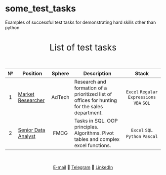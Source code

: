 # some_test_tasks
Examples of successful test tasks for demonstrating hard skills other than python
<h1 style="font-weight:normal" align="center">
  &nbsp;List of test tasks&nbsp;
</h1>
<br>

|№|Position|Sphere|Description|Stack|
|:-----:|-----|:-----:|-----|:-----:|
|1|[Market Researcher](https://github.com/gingerwag/some_test_tasks/tree/main/Marketing%20researtcher%20AdTech)|AdTech|Research and formation of a prioritized list of offices for hunting for the sales department.| `Excel` `Regular Expressions` `VBA` `SQL` |
|2|[Senior Data Analyst](https://github.com/gingerwag/some_test_tasks/tree/main/Senior%20Data%20analyst%20FMCG)|FMCG|Tasks in SQL. OOP principles. Algorithms. Pivot tables and complex excel functions.| `Excel` `SQL` `Python` `Pascal`|


<br>
<span align="center">
  
[E-mail](mailto:denisovap93@gmail.com) 🔹 [Telegram](https://t.me/ginger_wag) 🔹 [LinkedIn](https://www.linkedin.com/in/polina-denisova-4747ab235)



</span>
